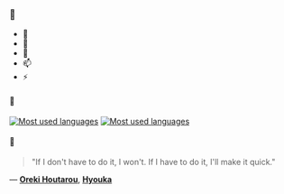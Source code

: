### 👋

- 🔭
- 🌱
- 💬
- 📫
- ⚡

#### 🧏

[![Most used languages](https://github-readme-stats-aynah.vercel.app/api/top-langs/?username=aynh&theme=solarized-dark&langs_count=6&layout=compact&hide_title=true)](https://github.com/anuraghazra/github-readme-stats#gh-dark-mode-only)
[![Most used languages](https://github-readme-stats-aynah.vercel.app/api/top-langs/?username=aynh&theme=solarized-light&langs_count=6&layout=compact&hide_title=true)](https://github.com/anuraghazra/github-readme-stats#gh-light-mode-only)

#### 💬

> "If I don't have to do it, I won't. If I have to do it, I'll make it quick."

&mdash; [**Oreki Houtarou**](https://myanimelist.net/character.php?q=Oreki%20Houtarou&cat=character), [**Hyouka**](https://myanimelist.net/search/all?q=Hyouka&cat=all)
